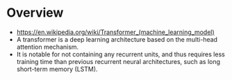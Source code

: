 # Overview

- https://en.wikipedia.org/wiki/Transformer_(machine_learning_model)
- A transformer is a deep learning architecture based on the multi-head
  attention mechanism.
- It is notable for not containing any recurrent units, and thus
  requires less training time than previous recurrent neural
  architectures, such as long short-term memory (LSTM).



